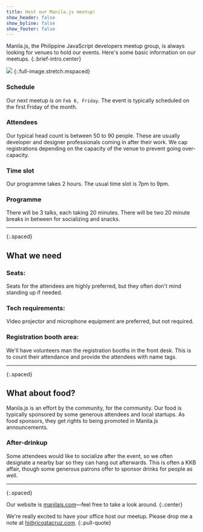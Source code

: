 ```yaml
---
title: Host our Manila.js meetup!
show_header: false
show_byline: false
show_footer: false
---
```


Manila.js, the Philippine JavaScript developers meetup group, is always looking 
for venues to hold our events. Here's some basic information on our meetups.
{:.brief-intro.center}

![](http://manilajs.com/images/header/ms.jpg)
{:.full-image.stretch.mspaced}

### Schedule

Our next meetup is on `Feb 6, Friday`. The event is typically scheduled 
on the first Friday of the month.

### Attendees

Our typical head count is between 50 to 90 people. These are usually developer 
and designer professionals coming in after their work. We cap registrations 
depending on the capacity of the venue to prevent going over-capacity.

### Time slot
Our programme takes 2 hours. The usual time slot is 7pm to 9pm.

### Programme
There will be 3 talks, each taking 20 minutes. There will be two 20 minute 
breaks in between for socializing and snacks.

* * * *
{:.spaced}

What we need
------------

### Seats:
Seats for the attendees are highly preferred, but they often don't mind standing up if needed.

### Tech requirements:
Video projector and microphone equipment are preferred, but not required.

### Registration booth area:
We'll have volunteers man the registration booths in the front desk. This is to count their attendance and provide the attendees with name tags.

* * * *
{:.spaced}

What about food?
----------------

Manila.js is an effort by the community, for the community. Our food is 
typically sponsored by some generous attendees and local startups. As food 
sponsors, they get rights to being promoted in Manila.js announcements.

### After-drinkup
Some attendees would like to socialize after the event, so we often designate a 
nearby bar so they can hang out afterwards. This is often a KKB affair, though 
some generous patrons offer to sponsor drinks for people as well.

* * * *
{:.spaced}

Our website is [manilajs.com](http://manilajs.com)—feel free to take a look 
around.
{:.center}

We're really excited to have your office host our meetup.
Please drop me a note at [hi@ricostacruz.com].
{:.pull-quote}

[hi@ricostacruz.com]: hi@ricostacruz.com

